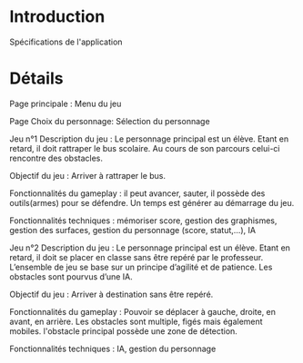 # Introduction #

Spécifications de l'application


# Détails #

Page principale : Menu du jeu

Page Choix du personnage: Sélection du personnage


Jeu n°1
Description du jeu : Le personnage principal est un élève. Etant en retard, il doit rattraper le bus scolaire. Au cours de son parcours celui-ci rencontre des obstacles.

Objectif du jeu : Arriver à rattraper le bus.

Fonctionnalités du gameplay : il peut avancer, sauter, il possède des outils(armes) pour se défendre. Un temps est générer au démarrage du jeu.

Fonctionnalités techniques : mémoriser score, gestion des graphismes, gestion des surfaces, gestion du personnage (score, statut,…), IA

Jeu n°2
Description du jeu : Le personnage principal est un élève. Etant en retard, il doit se placer en classe sans être repéré par le professeur. L’ensemble de jeu se base sur un principe d’agilité et de patience. Les obstacles sont pourvus d’une IA.

Objectif du jeu : Arriver à destination sans être repéré.

Fonctionnalités du gameplay : Pouvoir se déplacer à gauche, droite, en avant, en arrière. Les obstacles sont multiple, figés mais également mobiles. l'obstacle principal possède une zone de détection.

Fonctionnalités techniques : IA,  gestion du personnage